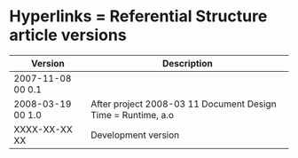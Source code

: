 ﻿Hyperlinks = Referential Structure article versions
==================================================

| Version            | Description                                                    |
|--------------------|----------------------------------------------------------------|
| 2007-11-08 00  0.1 |                                                                |
| 2008-03-19 00  1.0 | After project  2008-03 11  Document Design Time = Runtime, a.o |
| XXXX-XX-XX XX      | Development version                                            |

